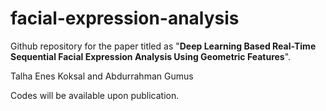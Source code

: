 # facial-expression-analysis 

Github repository for the paper titled as "**Deep Learning Based Real-Time Sequential Facial Expression Analysis Using Geometric Features**".

Talha Enes Koksal and Abdurrahman Gumus 

Codes will be available upon publication. 
